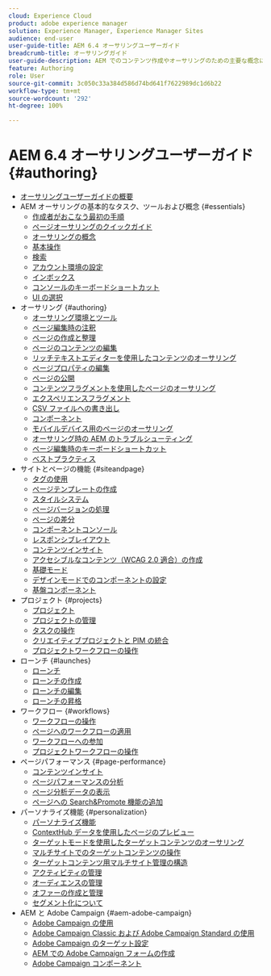```yaml
---
cloud: Experience Cloud
product: adobe experience manager
solution: Experience Manager, Experience Manager Sites
audience: end-user
user-guide-title: AEM 6.4 オーサリングユーザーガイド
breadcrumb-title: オーサリングガイド
user-guide-description: AEM でのコンテンツ作成やオーサリングのための主要な概念について説明します。
feature: Authoring
role: User
source-git-commit: 3c050c33a384d586d74bd641f7622989dc1d6b22
workflow-type: tm+mt
source-wordcount: '292'
ht-degree: 100%

---
```



# AEM 6.4 オーサリングユーザーガイド {#authoring}

+ [オーサリングユーザーガイドの概要](home.md)
+ AEM オーサリングの基本的なタスク、ツールおよび概念 {#essentials}
   + [作成者がおこなう最初の手順](first-steps.md)
   + [ページオーサリングのクイックガイド](qg-page-authoring.md)
   + [オーサリングの概念](author.md)
   + [基本操作 ](basic-handling.md)
   + [検索](search.md)
   + [アカウント環境の設定 ](user-properties.md)
   + [インボックス ](inbox.md)
   + [コンソールのキーボードショートカット](keyboard-shortcuts.md)
   + [UI の選択 ](select-ui.md)
+ オーサリング {#authoring}
   + [オーサリング環境とツール](author-environment-tools.md)
   + [ページ編集時の注釈 ](annotations.md)
   + [ページの作成と整理 ](managing-pages.md)
   + [ページのコンテンツの編集 ](editing-content.md)
   + [リッチテキストエディターを使用したコンテンツのオーサリング](rich-text-editor.md)
   + [ページプロパティの編集 ](editing-page-properties.md)
   + [ページの公開 ](publishing-pages.md)
   + [コンテンツフラグメントを使用したページのオーサリング ](content-fragments.md)
   + [エクスペリエンスフラグメント](experience-fragments.md)
   + [CSV ファイルへの書き出し](csv-export.md)
   + [コンポーネント](default-components.md)
   + [モバイルデバイス用のページのオーサリング](mobile.md)
   + [オーサリング時の AEM のトラブルシューティング](troubleshooting.md)
   + [ページ編集時のキーボードショートカット](page-authoring-keyboard-shortcuts.md)
   + [ベストプラクティス](best-practices.md)
+ サイトとページの機能 {#siteandpage}
   + [タグの使用 ](tags.md)
   + [ページテンプレートの作成](templates.md)
   + [スタイルシステム ](style-system.md)
   + [ページバージョンの処理 ](working-with-page-versions.md)
   + [ページの差分 ](page-diff.md)
   + [コンポーネントコンソール](default-components-console.md)
   + [レスポンシブレイアウト](responsive-layout.md)
   + [コンテンツインサイト](content-insights.md)
   + [アクセシブルなコンテンツ（WCAG 2.0 適合）の作成 ](creating-accessible-content.md)
   + [基礎モード](scaffolding.md)
   + [デザインモードでのコンポーネントの設定 ](default-components-designmode.md)
   + [基盤コンポーネント](default-components-foundation.md)
+ プロジェクト {#projects}
   + [プロジェクト](projects.md)
   + [プロジェクトの管理 ](touch-ui-managing-projects.md)
   + [タスクの操作](task-content.md)
   + [クリエイティブプロジェクトと PIM の統合](managing-product-information.md)
   + [プロジェクトワークフローの操作 ](projects-with-workflows.md)
+ ローンチ {#launches}
   + [ローンチ](launches.md)
   + [ローンチの作成](launches-creating.md)
   + [ローンチの編集](launches-editing.md)
   + [ローンチの昇格](launches-promoting.md)
+ ワークフロー {#workflows}
   + [ワークフローの操作](workflows.md)
   + [ページへのワークフローの適用 ](workflows-applying.md)
   + [ワークフローへの参加 ](workflows-participating.md)
   + [プロジェクトワークフローの操作](https://experienceleague.adobe.com/docs/experience-manager-64/authoring/projects/projects-with-workflows.html?lang=ja)
+ ページパフォーマンス {#page-performance}
   + [コンテンツインサイト](https://experienceleague.adobe.com/docs/experience-manager-64/authoring/siteandpage/content-insights.html?lang=ja)
   + [ページパフォーマンスの分析 ](ci-analyze.md)
   + [ページ分析データの表示 ](pa-using.md)
   + [ページへの Search&amp;Promote 機能の追加 ](search-and-promote.md)
+ パーソナライズ機能 {#personalization}
   + [パーソナライズ機能](personalization.md)
   + [ContextHub データを使用したページのプレビュー](ch-previewing.md)
   + [ターゲットモードを使用したターゲットコンテンツのオーサリング](content-targeting-touch.md)
   + [マルチサイトでのターゲットコンテンツの操作](multisite-support-targeted-content.md)
   + [ターゲットコンテンツ用マルチサイト管理の構造](technical-multisite-targeted.md)
   + [アクティビティの管理 ](activitylib.md)
   + [オーディエンスの管理 ](managing-audiences.md)
   + [オファーの作成と管理 ](offerlib.md)
   + [セグメント化について ](segmentation-overview.md)
+ AEM と Adobe Campaign {#aem-adobe-campaign}
   + [Adobe Campaign の使用](adobe-campaign.md)
   + [Adobe Campaign Classic および Adobe Campaign Standard の使用](campaign.md)
   + [Adobe Campaign のターゲット設定 ](target-adobe-campaign.md)
   + [AEM での Adobe Campaign フォームの作成 ](adobe-campaign-forms.md)
   + [Adobe Campaign コンポーネント](adobe-campaign-components.md)
